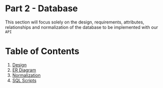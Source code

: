 # Part 2 - Database

This section will focus solely on the design, requirements, attributes, relationships and normalization of the database to be implemented with our `API`

# Table of Contents

1. [Design](#design)
2. [ER Diagram](#er-diagram)
3. [Normalization](#normalization)
4. [SQL Scripts](#sql-scripts)
